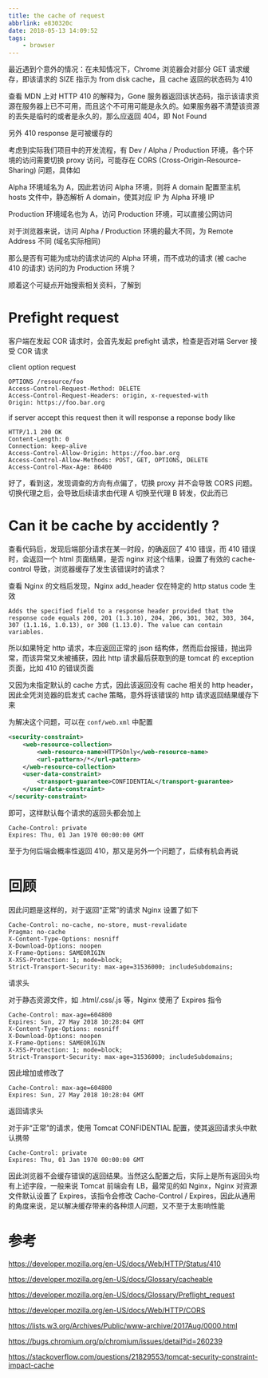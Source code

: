 ```yaml
---
title: the cache of request
abbrlink: e830320c
date: 2018-05-13 14:09:52
tags:
    - browser
---
```


最近遇到个意外的情况：在未知情况下，Chrome 浏览器会对部分 GET 请求缓存，即该请求的 SIZE 指示为 from disk cache，且 cache 返回的状态码为 410

查看 MDN 上对 HTTP 410 的解释为，Gone 服务器返回该状态码，指示该请求资源在服务器上已不可用，而且这个不可用可能是永久的。如果服务器不清楚该资源的丢失是临时的或者是永久的，那么应返回 404，即 Not Found

另外 410 response 是可被缓存的

考虑到实际我们项目中的开发流程，有 Dev / Alpha / Production 环境，各个环境的访问需要切换 proxy 访问，可能存在 CORS (Cross-Origin-Resource-Sharing) 问题，具体如

Alpha 环境域名为 A，因此若访问 Alpha 环境，则将 A domain 配置至主机 hosts 文件中，静态解析 A domain，使其对应 IP 为 Alpha 环境 IP

Production 环境域名也为 A，访问 Production 环境，可以直接公网访问

对于浏览器来说，访问 Alpha / Production 环境的最大不同，为 Remote Address 不同 (域名实际相同)

那么是否有可能为成功的请求访问的 Alpha 环境，而不成功的请求 (被 cache 410 的请求) 访问的为 Production 环境？

顺着这个可疑点开始搜索相关资料，了解到

# Prefight request

客户端在发起 COR 请求时，会首先发起 prefight 请求，检查是否对端 Server 接受 COR 请求

client option request

```
OPTIONS /resource/foo 
Access-Control-Request-Method: DELETE 
Access-Control-Request-Headers: origin, x-requested-with
Origin: https://foo.bar.org
```

if server accept this request then it will response a reponse body like

```
HTTP/1.1 200 OK
Content-Length: 0
Connection: keep-alive
Access-Control-Allow-Origin: https://foo.bar.org
Access-Control-Allow-Methods: POST, GET, OPTIONS, DELETE
Access-Control-Max-Age: 86400
```

好了，看到这，发现调查的方向有点偏了，切换 proxy 并不会导致 CORS 问题。切换代理之后，会导致后续请求由代理 A 切换至代理 B 转发，仅此而已

# Can it be cache by accidently ?

查看代码后，发现后端部分请求在某一时段，的确返回了 410 错误，而 410 错误时，会返回一个 html 页面结果，是否 nginx 对这个结果，设置了有效的 cache-control 导致，浏览器缓存了发生该错误时的请求？

查看 Nginx 的文档后发现，Nginx add_header 仅在特定的 http status code 生效

```
Adds the specified field to a response header provided that the response code equals 200, 201 (1.3.10), 204, 206, 301, 302, 303, 304, 307 (1.1.16, 1.0.13), or 308 (1.13.0). The value can contain variables.
```

所以如果特定 http 请求，本应返回正常的 json 结构体，然而后台报错，抛出异常，而该异常又未被捕获，因此 http 请求最后获取到的是 tomcat 的 exception 页面，比如 410 的错误页面

又因为未指定默认的 cache 方式，因此该返回没有 cache 相关的 http header，因此全凭浏览器的启发式 cache 策略，意外将该错误的 http 请求返回结果缓存下来

为解决这个问题，可以在 `conf/web.xml` 中配置

```xml
<security-constraint>
    <web-resource-collection>
        <web-resource-name>HTTPSOnly</web-resource-name>
        <url-pattern>/*</url-pattern>
    </web-resource-collection>
    <user-data-constraint>
        <transport-guarantee>CONFIDENTIAL</transport-guarantee>
    </user-data-constraint>
</security-constraint>
```

即可，这样默认每个请求的返回头都会加上

```
Cache-Control: private
Expires: Thu, 01 Jan 1970 00:00:00 GMT
```

至于为何后端会概率性返回 410，那又是另外一个问题了，后续有机会再说

# 回顾

因此问题是这样的，对于返回“正常”的请求 Nginx 设置了如下

```
Cache-Control: no-cache, no-store, must-revalidate
Pragma: no-cache
X-Content-Type-Options: nosniff
X-Download-Options: noopen
X-Frame-Options: SAMEORIGIN
X-XSS-Protection: 1; mode=block;
Strict-Transport-Security: max-age=31536000; includeSubdomains;
```

请求头

对于静态资源文件，如 .html/.css/.js 等，Nginx 使用了 Expires 指令

```
Cache-Control: max-age=604800
Expires: Sun, 27 May 2018 10:28:04 GMT
X-Content-Type-Options: nosniff
X-Download-Options: noopen
X-Frame-Options: SAMEORIGIN
X-XSS-Protection: 1; mode=block;
Strict-Transport-Security: max-age=31536000; includeSubdomains;
```

因此增加或修改了

```
Cache-Control: max-age=604800
Expires: Sun, 27 May 2018 10:28:04 GMT
```

返回请求头

对于非“正常”的请求，使用 Tomcat CONFIDENTIAL 配置，使其返回请求头中默认携带

```
Cache-Control: private
Expires: Thu, 01 Jan 1970 00:00:00 GMT
```

因此浏览器不会缓存错误的返回结果。当然这么配置之后，实际上是所有返回头均有上述字段，一般来说 Tomcat 前端会有 LB，最常见的如 Nginx，Nginx 对资源文件默认设置了 Expires，该指令会修改 Cache-Control / Expires，因此从通用的角度来说，足以解决缓存带来的各种烦人问题，又不至于太影响性能

# 参考

https://developer.mozilla.org/en-US/docs/Web/HTTP/Status/410

https://developer.mozilla.org/en-US/docs/Glossary/cacheable

https://developer.mozilla.org/en-US/docs/Glossary/Preflight_request

https://developer.mozilla.org/en-US/docs/Web/HTTP/CORS

https://lists.w3.org/Archives/Public/www-archive/2017Aug/0000.html

https://bugs.chromium.org/p/chromium/issues/detail?id=260239

https://stackoverflow.com/questions/21829553/tomcat-security-constraint-impact-cache

